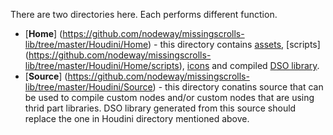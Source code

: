 There are two directories here. Each performs different function.
* [**Home**] (https://github.com/nodeway/missingscrolls-lib/tree/master/Houdini/Home) - this directory contains [assets](https://github.com/nodeway/missingscrolls-lib/tree/master/Houdini/Home/otls), [scripts] (https://github.com/nodeway/missingscrolls-lib/tree/master/Houdini/Home/scripts), [icons](https://github.com/nodeway/missingscrolls-lib/tree/master/Houdini/Home/config/Icons) and compiled [DSO library](https://github.com/nodeway/missingscrolls-lib/tree/master/Houdini/Home/dso).
* [**Source**] (https://github.com/nodeway/missingscrolls-lib/tree/master/Houdini/Source) - this directory conatins source that can be used to compile custom nodes and/or custom nodes that are using thrid part libraries. DSO library generated from this source should replace the one in Houdini directory mentioned above.